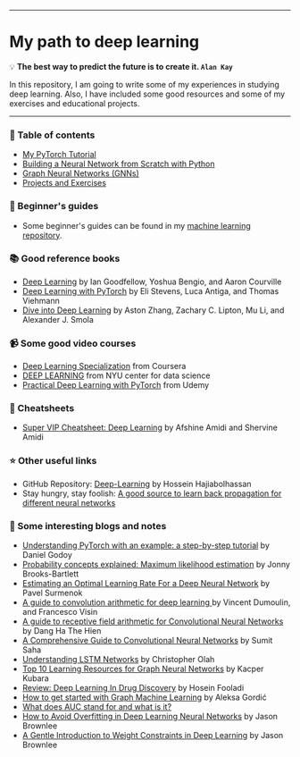 
---
# My path to deep learning

:bulb: **The best way to predict the future is to create it. `Alan Kay`**   
 
In this repository, I am going to write some of my experiences in studying deep learning. Also, I have included some good resources and some of my exercises and educational projects.

---

### :notebook_with_decorative_cover: Table of contents
  - [My PyTorch Tutorial](https://github.com/zahta/path2dl/tree/master/PyTorch_Tutorial)
  - [Building a Neural Network from Scratch with Python](https://github.com/zahta/path2dl/tree/master/Building_Neural_Network_Scratch_Python)
  - [Graph Neural Networks (GNNs)](https://github.com/zahta/path2dl/tree/master/Graph_Neural_Networks_GNN)
  - [Projects and Exercises](https://github.com/zahta/path2dl/tree/master/Projects_Exercises)


### :paperclip:  Beginner's guides
  - Some beginner's guides can be found in my [machine learning repository](https://github.com/zata213/path2ml).

### :books: Good reference books
  - [Deep Learning](http://www.deeplearningbook.org/) by Ian Goodfellow, Yoshua Bengio, and Aaron Courville
  - [Deep Learning with PyTorch](https://github.com/deep-learning-with-pytorch/dlwpt-code) by Eli Stevens, Luca Antiga, and Thomas Viehmann 
  - [Dive into Deep Learning](https://d2l.ai/) by Aston Zhang, Zachary C. Lipton, Mu Li, and Alexander J. Smola

### :video_camera: Some good video courses
  - [Deep Learning Specialization](https://www.coursera.org/specializations/deep-learning) from Coursera
  - [DEEP LEARNING](https://atcold.github.io/pytorch-Deep-Learning/) from NYU center for data science
  - [Practical Deep Learning with PyTorch](https://www.udemy.com/course/practical-deep-learning-with-pytorch/) from Udemy
  
### :scroll: Cheatsheets
  - [Super VIP Cheatsheet: Deep Learning](https://github.com/afshinea/stanford-cs-230-deep-learning/raw/master/en/super-cheatsheet-deep-learning.pdf) by Afshine Amidi and Shervine Amidi

### :star: Other useful links
  - GitHub Repository: [Deep-Learning](https://github.com/hhaji/Deep-Learning) by Hossein Hajiabolhassan
  - Stay hungry, stay foolish: [A good source to learn back propagation for different neural networks](https://www.adityaagrawal.net/blog/)

### :newspaper: Some interesting blogs and notes
 - [Understanding PyTorch with an example: a step-by-step tutorial](https://towardsdatascience.com/understanding-pytorch-with-an-example-a-step-by-step-tutorial-81fc5f8c4e8e) by Daniel Godoy
 - [Probability concepts explained: Maximum likelihood estimation](https://towardsdatascience.com/probability-concepts-explained-maximum-likelihood-estimation-c7b4342fdbb1) by Jonny Brooks-Bartlett
 - [Estimating an Optimal Learning Rate For a Deep Neural Network](https://towardsdatascience.com/estimating-optimal-learning-rate-for-a-deep-neural-network-ce32f2556ce0) by Pavel Surmenok
 - [A guide to convolution arithmetic for deep learning ](https://arxiv.org/pdf/1603.07285.pdf) by Vincent Dumoulin, and Francesco Visin
 - [A guide to receptive field arithmetic for Convolutional Neural Networks](https://medium.com/mlreview/a-guide-to-receptive-field-arithmetic-for-convolutional-neural-networks-e0f514068807) by Dang Ha The Hien
 - [A Comprehensive Guide to Convolutional Neural Networks](https://towardsdatascience.com/a-comprehensive-guide-to-convolutional-neural-networks-the-eli5-way-3bd2b1164a53) by Sumit Saha
 - [Understanding LSTM Networks](http://colah.github.io/posts/2015-08-Understanding-LSTMs/) by Christopher Olah
 - [Top 10 Learning Resources for Graph Neural Networks](https://towardsdatascience.com/top-10-learning-resources-for-graph-neural-networks-f24d4eb2cc2b) by Kacper Kubara
 - [Review: Deep Learning In Drug Discovery](https://towardsdatascience.com/review-deep-learning-in-drug-discovery-f4c89e3321e1) by Hosein Fooladi
 - [How to get started with Graph Machine Learning](https://gordicaleksa.medium.com/how-to-get-started-with-graph-machine-learning-afa53f6f963a) by Aleksa Gordić
 - [What does AUC stand for and what is it?](https://stats.stackexchange.com/questions/132777/what-does-auc-stand-for-and-what-is-it) 
 - [How to Avoid Overfitting in Deep Learning Neural Networks](https://machinelearningmastery.com/introduction-to-regularization-to-reduce-overfitting-and-improve-generalization-error/) by Jason Brownlee
 - [A Gentle Introduction to Weight Constraints in Deep Learning](https://machinelearningmastery.com/introduction-to-weight-constraints-to-reduce-generalization-error-in-deep-learning/) by Jason Brownlee


